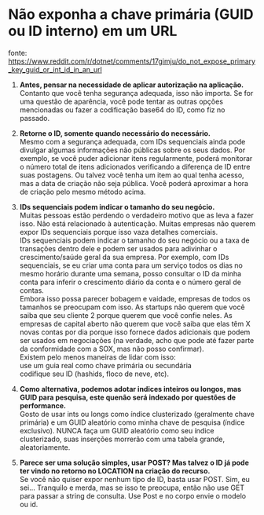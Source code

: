 # Não exponha a chave primária (GUID ou ID interno) em um URL

fonte: https://www.reddit.com/r/dotnet/comments/17gimju/do_not_expose_primary_key_guid_or_int_id_in_an_url  

1. **Antes, pensar na necessidade de aplicar autorização na aplicação.**   
Contanto que você tenha segurança adequada, isso não importa. Se for uma questão de aparência, você pode tentar as outras opções mencionadas ou fazer a codificação base64 do ID, como fiz no passado.

2. **Retorne o ID, somente quando necessário do necessário.**  
Mesmo com a segurança adequada, com IDs sequenciais ainda pode divulgar algumas informações não públicas sobre os seus dados. Por exemplo, se você puder adicionar itens regularmente, poderá monitorar o número total de itens adicionados verificando a diferença de ID entre suas postagens. Ou talvez você tenha um item ao qual tenha acesso, mas a data de criação não seja pública. Você poderá aproximar a hora de criação pelo mesmo método acima.

3. **IDs sequenciais podem indicar o tamanho do seu negócio.**   
Muitas pessoas estão perdendo o verdadeiro motivo que as leva a fazer isso. Não está relacionado à autenticação. Muitas empresas não querem expor IDs sequenciais porque isso vaza detalhes comerciais.  
IDs sequenciais podem indicar o tamanho do seu negócio ou a taxa de transações dentro dele e podem ser usados para adivinhar o crescimento/saúde geral da sua empresa. Por exemplo, com IDs sequenciais, se eu criar uma conta para um serviço todos os dias no mesmo horário durante uma semana, posso consultar o ID da minha conta para inferir o crescimento diário da conta e o número geral de contas.  
Embora isso possa parecer bobagem e vaidade, empresas de todos os tamanhos se preocupam com isso. As startups não querem que você saiba que seu cliente 2 porque querem que você confie neles. As empresas de capital aberto não querem que você saiba que elas têm X novas contas por dia porque isso fornece dados adicionais que podem ser usados em negociações (na verdade, acho que pode até fazer parte da conformidade com a SOX, mas não posso confirmar).  
Existem pelo menos maneiras de lidar com isso:  
use um guia real como chave primária ou secundária  
codifique seu ID (hashids, floco de neve, etc).  

4. **Como alternativa, podemos adotar indices inteiros ou longos, mas GUID para pesquisa, este quenão será indexado por questões de performance.**  
Gosto de usar ints ou longs como índice clusterizado (geralmente chave primária) e um GUID aleatório como minha chave de pesquisa (índice exclusivo). NUNCA faça um GUID aleatório como seu índice clusterizado, suas inserções morrerão com uma tabela grande, aleatoriamente.

5. **Parece ser uma solução simples, usar POST? Mas talvez o ID já pode ter vindo no retorno no LOCATION na criação do recurso.**   
Se você não quiser expor nenhum tipo de ID, basta usar POST. Sim, eu sei... Tranquilo e merda, mas se isso te preocupa, então não use GET para passar a string de consulta. Use Post e no corpo envie o modelo ou id.  

